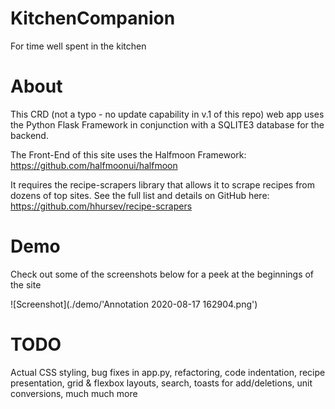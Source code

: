 # KitchenCompanion
For time well spent in the kitchen

# About
This CRD (not a typo - no update capability in v.1 of this repo) web app uses the Python Flask Framework in conjunction with a SQLITE3 database for the backend.

The Front-End of this site uses the Halfmoon Framework: https://github.com/halfmoonui/halfmoon

It requires the recipe-scrapers library that allows it to scrape recipes from dozens of top sites.  See the full list and details on GitHub here:
https://github.com/hhursev/recipe-scrapers

# Demo
Check out some of the screenshots below for a peek at the beginnings of the site

![Screenshot](./demo/'Annotation 2020-08-17 162904.png')


# TODO
Actual CSS styling, bug fixes in app.py, refactoring, code indentation, recipe presentation, grid & flexbox layouts, search, toasts for add/deletions, unit conversions, much much more

